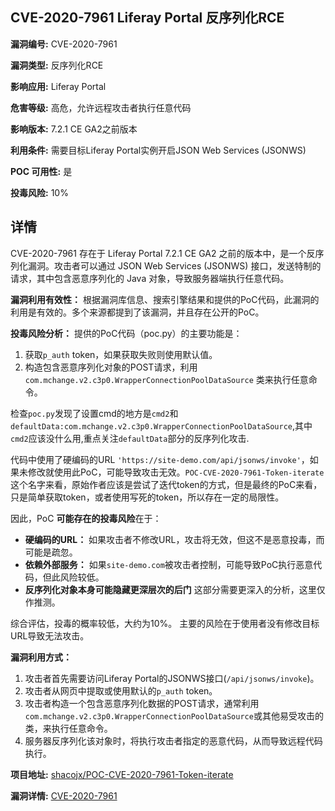 ## CVE-2020-7961 Liferay Portal 反序列化RCE

**漏洞编号:** CVE-2020-7961

**漏洞类型:** 反序列化RCE

**影响应用:** Liferay Portal

**危害等级:** 高危，允许远程攻击者执行任意代码

**影响版本:** 7.2.1 CE GA2之前版本

**利用条件:** 需要目标Liferay Portal实例开启JSON Web Services (JSONWS)

**POC 可用性:** 是

**投毒风险:** 10%

## 详情

CVE-2020-7961 存在于 Liferay Portal 7.2.1 CE GA2 之前的版本中，是一个反序列化漏洞。攻击者可以通过 JSON Web Services (JSONWS) 接口，发送特制的请求，其中包含恶意序列化的 Java 对象，导致服务器端执行任意代码。

**漏洞利用有效性：**
根据漏洞库信息、搜索引擎结果和提供的PoC代码，此漏洞的利用是有效的。多个来源都提到了该漏洞，并且存在公开的PoC。

**投毒风险分析：**
提供的PoC代码（poc.py）的主要功能是：
1.  获取`p_auth` token，如果获取失败则使用默认值。 
2.  构造包含恶意序列化对象的POST请求，利用`com.mchange.v2.c3p0.WrapperConnectionPoolDataSource` 类来执行任意命令。

检查`poc.py`发现了设置cmd的地方是`cmd2`和`defaultData:com.mchange.v2.c3p0.WrapperConnectionPoolDataSource`,其中`cmd2`应该没什么用,重点关注`defaultData`部分的反序列化攻击.

代码中使用了硬编码的URL `'https://site-demo.com/api/jsonws/invoke'`，如果未修改就使用此PoC，可能导致攻击无效。`POC-CVE-2020-7961-Token-iterate`这个名字来看，原始作者应该是尝试了迭代token的方式，但是最终的PoC来看，只是简单获取token，或者使用写死的token，所以存在一定的局限性。

因此，PoC **可能存在的投毒风险**在于：
*   **硬编码的URL：** 如果攻击者不修改URL，攻击将无效，但这不是恶意投毒，而可能是疏忽。
*   **依赖外部服务：** 如果`site-demo.com`被攻击者控制，可能导致PoC执行恶意代码，但此风险较低。
*  **反序列化对象本身可能隐藏更深层次的后门** 这部分需要更深入的分析，这里仅作推测。

综合评估，投毒的概率较低，大约为10%。 主要的风险在于使用者没有修改目标URL导致无法攻击。

**漏洞利用方式：**
1.  攻击者首先需要访问Liferay Portal的JSONWS接口(`/api/jsonws/invoke`)。
2.  攻击者从网页中提取或使用默认的`p_auth` token。
3.  攻击者构造一个包含恶意序列化数据的POST请求，通常利用`com.mchange.v2.c3p0.WrapperConnectionPoolDataSource`或其他易受攻击的类，来执行任意命令。
4.  服务器反序列化该对象时，将执行攻击者指定的恶意代码，从而导致远程代码执行。

**项目地址:** [shacojx/POC-CVE-2020-7961-Token-iterate](https://github.com/shacojx/POC-CVE-2020-7961-Token-iterate)

**漏洞详情:** [CVE-2020-7961](https://nvd.nist.gov/vuln/detail/CVE-2020-7961)